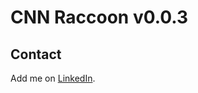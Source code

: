 # CNN Raccoon v0.0.3


## Contact

Add me on [LinkedIn](https://www.linkedin.com/in/luka-anicin/).



